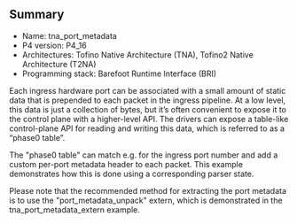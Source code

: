 ## Summary

* Name: tna_port_metadata
* P4 version: P4_16
* Architectures: Tofino Native Architecture (TNA), Tofino2 Native Architecture (T2NA)
* Programming stack: Barefoot Runtime Interface (BRI)

Each ingress hardware port can be associated with a small amount of static data 
that is prepended to each packet in the ingress pipeline. At a low level, this 
data is just a collection of bytes, but it’s often convenient to expose it to 
the control plane with a higher-level API. The drivers can expose a table-like 
control-plane API for reading and writing this data, which is referred to as 
a “phase0 table”.

The "phase0 table" can match e.g. for the ingress port number and add a custom
per-port metadata header to each packet. This example demonstrates how this
is done using a corresponding parser state.

Please note that the recommended method for extracting the port metadata is to
use the "port_metadata_unpack" extern, which is demonstrated in the 
tna_port_metadata_extern example.
